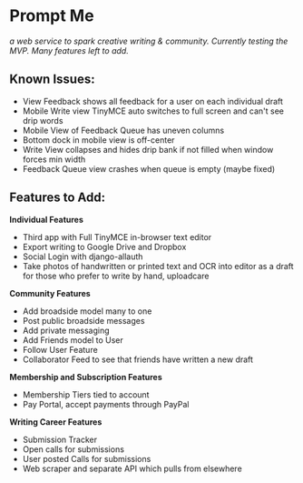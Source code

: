 # Prompt Me
*a web service to spark creative writing & community. Currently testing the MVP. Many features left to add.*

[logo]: https://raw.githubusercontent.com/kevindublin/promptme/master/apps/core/static/images/logo.png "logo"

## Known Issues:

- View Feedback shows all feedback for a user on each individual draft
- Mobile Write view TinyMCE auto switches to full screen and can't see drip words
- Mobile View of Feedback Queue has uneven columns
- Bottom dock in mobile view is off-center
- Write View collapses and hides drip bank if not filled when window forces min width
- Feedback Queue view crashes when queue is empty (maybe fixed)

[prompt]: https://raw.githubusercontent.com/kevindublin/promptme/master/apps/core/static/images/home_promptme.png "prompted"

[write]: https://raw.githubusercontent.com/kevindublin/promptme/master/apps/core/static/images/home_write.png "written"

[dashboard]: https://raw.githubusercontent.com/kevindublin/promptme/master/apps/core/static/images/home_dashboard.png "edited"


## Features to Add:

**Individual Features**
- Third app with Full TinyMCE in-browser text editor
- Export writing to Google Drive and Dropbox
- Social Login with django-allauth
- Take photos of handwritten or printed text and OCR into editor as a draft for those who prefer to write by hand, uploadcare

**Community Features**
- Add broadside model many to one
- Post public broadside messages
- Add private messaging
- Add Friends model to User
- Follow User Feature
- Collaborator Feed to see that friends have written a new draft

**Membership and Subscription Features**
- Membership Tiers tied to account
- Pay Portal, accept payments through PayPal

**Writing Career Features**
- Submission Tracker
- Open calls for submissions
- User posted Calls for submissions
- Web scraper and separate API which pulls from elsewhere
